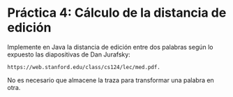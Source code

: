 # Práctica 4: Cálculo de la distancia de edición

Implemente en Java la distancia de edición entre dos palabras según lo expuesto
las diapositivas de Dan Jurafsky: 
```
https://web.stanford.edu/class/cs124/lec/med.pdf.
```
No es necesario que almacene la traza para transformar una palabra en
otra. 
